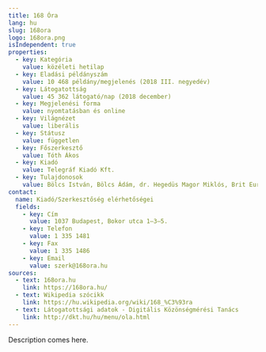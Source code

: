 ```yaml
---
title: 168 Óra
lang: hu
slug: 168ora
logo: 168ora.png
isIndependent: true
properties:
  - key: Kategória
    value: közéleti hetilap
  - key: Eladási példányszám
    value: 10 468 példány/megjelenés (2018 III. negyedév)
  - key: Látogatottság
    value: 45 362 látogató/nap (2018 december)
  - key: Megjelenési forma
    value: nyomtatásban és online
  - key: Világnézet
    value: liberális
  - key: Státusz
    value: független
  - key: Főszerkesztő
    value: Tóth Ákos
  - key: Kiadó
    value: Telegráf Kiadó Kft.
  - key: Tulajdonosok
    value: Bölcs István, Bölcs Ádám, dr. Hegedüs Magor Miklós, Brit Europe Foundation
contact:
  name: Kiadó/Szerkesztőség elérhetőségei
  fields:
    - key: Cím
      value: 1037 Budapest, Bokor utca 1–3–5.
    - key: Telefon
      value: 1 335 1481 
    - key: Fax
      value: 1 335 1486
    - key: Email
      value: szerk@168ora.hu
sources:
  - text: 168ora.hu
    link: https://168ora.hu/
  - text: Wikipedia szócikk
    link: https://hu.wikipedia.org/wiki/168_%C3%93ra
  - text: Látogatottsági adatok - Digitális Közönségmérési Tanács
    link: http://dkt.hu/hu/menu/ola.html
---
```


Description comes here.